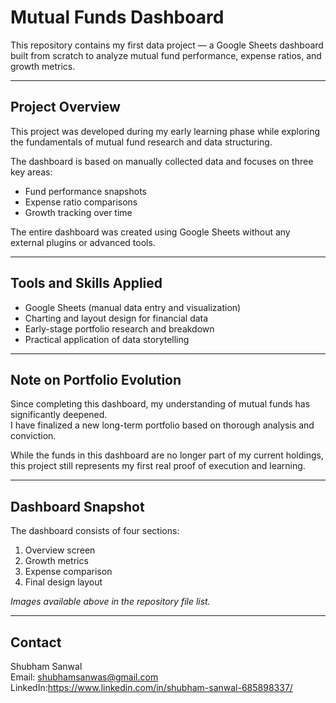 # Mutual Funds Dashboard

This repository contains my first data project — a Google Sheets dashboard built from scratch to analyze mutual fund performance, expense ratios, and growth metrics.

---

## Project Overview

This project was developed during my early learning phase while exploring the fundamentals of mutual fund research and data structuring.

The dashboard is based on manually collected data and focuses on three key areas:

- Fund performance snapshots
- Expense ratio comparisons
- Growth tracking over time

The entire dashboard was created using Google Sheets without any external plugins or advanced tools.

---

## Tools and Skills Applied

- Google Sheets (manual data entry and visualization)
- Charting and layout design for financial data
- Early-stage portfolio research and breakdown
- Practical application of data storytelling

---

## Note on Portfolio Evolution

Since completing this dashboard, my understanding of mutual funds has significantly deepened.  
I have finalized a new long-term portfolio based on thorough analysis and conviction.

While the funds in this dashboard are no longer part of my current holdings, this project still represents my first real proof of execution and learning.

---

## Dashboard Snapshot

The dashboard consists of four sections:

1. Overview screen  
2. Growth metrics
3. Expense comparison  
4. Final design layout

_Images available above in the repository file list._

---

## Contact

Shubham Sanwal  
Email: shubhamsanwas@gmail.com  
LinkedIn:https://www.linkedin.com/in/shubham-sanwal-685898337/
